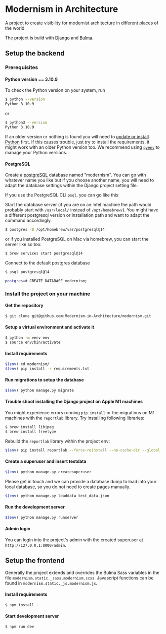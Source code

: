 # Modernism in Architecture

A project to create visibility for modernist architecture in different places of the world.

The project is build with [Django](https://www.djangoproject.com/) and [Bulma](https://bulma.io).

## Setup the backend

### Prerequisites
#### Python version == 3.10.9

To check the Python version on your system, run
```bash
$ python --version
Python 3.10.9
```
or 
```bash
$ python3 --version
Python 3.10.9
```

If an older version or nothing is found you will need to [update or install Python](https://realpython.com/installing-python/) first. If this causes trouble, just try to install the requirements, it might work with an older Python version too. We recommend using [`pyenv`](https://github.com/pyenv/pyenv) to manage your Python versions.

#### PostgreSQL
Create a [postgreSQL](https://www.postgresqltutorial.com/install-postgresql/) database named "modernism". You can go with whatever name you like but if you choose another name, you will need to adapt the database settings within the Django project setting file.

If you use the PostgreSQL CLI `psql`, you can go like this:

Start the database server (if you are on an Intel machine the path would probably start with `/usr/local/` instead of `/opt/homebrew/`). You might have a different postgresql version or installation path and want to adapt the command accordingly.

```bash
$ postgres -D /opt/homebrew/var/postgresql@14
```

or if you installed PostgreSQL on Mac via homebrew, you can start the server like so too:

```bash
$ brew services start postgresql@14
```

Connect to the default postgres database
```bash
$ psql postgresql@14
```

```bash
postgres=# CREATE DATABASE modernism;
```

### Install the project on your machine

#### Get the repository

```bash
$ git clone git@github.com:Modernism-in-Architecture/modernism.git
```

#### Setup a virtual environment and activate it

```bash
$ python -m venv env
$ source env/bin/activate
```

#### Install requirements
```bash
$(env) cd modernism/
$(env) pip install -r requirements.txt
```

#### Run migrations to setup the database 
```bash
$(env) python manage.py migrate
```

#### Trouble shoot installing the Django project on Apple M1 machines
You might experience errors running `pip install` or the migrations on M1 machines with the `reportlab` library.
Try installing following libraries:

```bash
$ brew install libjpeg
$ brew install freetype
```

Rebuild the `reportlab` library within the project env:
```bash
$(env) pip install reportlab --force-reinstall --no-cache-dir --global-option=build_ext
```

#### Create a superuser and insert testdata

```bash
$(env) python manage.py createsuperuser
```
Please get in touch and we can provide a database dump to load into your local database, so you do not need to create pages manually.

```bash
$(env) python manage.py loaddata test_data.json
```

#### Run the development server

```bash
$(env) python manage.py runserver
```

#### Admin login

You can login into the project's admin with the created superuser at `http://127.0.0.1:8000/admin`.

## Setup the frontend

Generally the project extends and overrides the Bulma Sass variables in the file `modernism.static._sass.modernism.scss`.
Javascript functions can be found in `modernism.static._js.modernism.js`.

#### Install requirements
```bash
$ npm install .
```

#### Start development server
```bash
$ npm run dev
```

